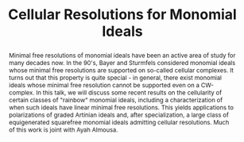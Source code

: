 ---
event_name: Algebra, Geometry, and Number Theory Seminar 
event_organization: University of South Carolina 
event_url: https://www.scagnt.org/seminar/2021/
event_date: 2021-02-12
time: 2:30-3:30pm
speaker: Keller Vandebogert
speaker_url: https://sites.google.com/view/kellervandebogert/
speaker_affiliation: University of South Carolina
speaker_affiliation_abbr: UofSC 
title: Cellular Resolutions for Monomial Ideals
abstract: Minimal free resolutions of monomial ideals have been an active area of study for many decades now. In the 90's, Bayer and Sturmfels considered monomial ideals whose minimal free resolutions are supported on so-called cellular complexes. It turns out that this property is quite special - in general, there exist monomial ideals whose minimal free resolution cannot be supported even on a CW-complex. In this talk, we will discuss some recent results on the cellularity of certain classes of "rainbow" monomial ideals, including a characterization of when such ideals have linear minimal free resolutions. This yields applications to polarizations of graded Artinian ideals and, after specialization, a large class of equigenerated squarefree monomial ideals admitting cellular resolutions. Much of this work is joint with Ayah Almousa.
vid_conf_url: https://us02web.zoom.us/j/89152240695?pwd=SytlL1RpUlQ4T1JUck92d0FPV1d0QT09
vid_conf_pw: 379495
recording_url: ""
draft: false # needs to be set false to have the information published on the seminar page
categories:
- Seminar 
tags:
- Research # research, learning, ... 
---
